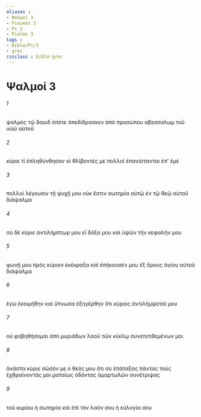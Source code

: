 ```yaml
---
aliases : 
- Ψαλμοί 3
- Psaumes 3
- Ps 3
- Psalms 3
tags : 
- Bible/Ps/3
- grec
cssclass : bible-grec
---
```


# Ψαλμοί 3

###### 1
ψαλμὸς τῷ δαυιδ ὁπότε ἀπεδίδρασκεν ἀπὸ προσώπου αβεσσαλωμ τοῦ υἱοῦ αὐτοῦ
###### 2
κύριε τί ἐπληθύνθησαν οἱ θλίβοντές με πολλοὶ ἐπανίστανται ἐπ' ἐμέ
###### 3
πολλοὶ λέγουσιν τῇ ψυχῇ μου οὐκ ἔστιν σωτηρία αὐτῷ ἐν τῷ θεῷ αὐτοῦ διάψαλμα
###### 4
σὺ δέ κύριε ἀντιλήμπτωρ μου εἶ δόξα μου καὶ ὑψῶν τὴν κεφαλήν μου
###### 5
φωνῇ μου πρὸς κύριον ἐκέκραξα καὶ ἐπήκουσέν μου ἐξ ὄρους ἁγίου αὐτοῦ διάψαλμα
###### 6
ἐγὼ ἐκοιμήθην καὶ ὕπνωσα ἐξηγέρθην ὅτι κύριος ἀντιλήμψεταί μου
###### 7
οὐ φοβηθήσομαι ἀπὸ μυριάδων λαοῦ τῶν κύκλῳ συνεπιτιθεμένων μοι
###### 8
ἀνάστα κύριε σῶσόν με ὁ θεός μου ὅτι σὺ ἐπάταξας πάντας τοὺς ἐχθραίνοντάς μοι ματαίως ὀδόντας ἁμαρτωλῶν συνέτριψας
###### 9
τοῦ κυρίου ἡ σωτηρία καὶ ἐπὶ τὸν λαόν σου ἡ εὐλογία σου
